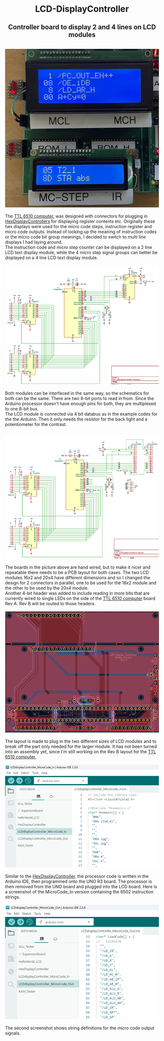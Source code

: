 <h1 style="text-align: center;">LCD-DisplayController</h1>
<h2 style="text-align: center;">Controller board to display 2 and 4 lines on LCD modules</h2>
<br>
<div style="text-align: center;">
  <img src="docs/assets/images/photo.png" />
</div>
<br>
The <a href="https://github.com/StefansAI/TTL-6510-Computer">TTL 6510 computer.</a> was designed with connectors for plugging in <a href="https://github.com/StefansAI/HexDisplayController">HexDisplayControllers</a> for displaying register contents etc. Originally these hex displays were used for the micro code steps, instruction register and micro code outputs. Instead of looking up the meaning of instruction codes or the micro code bit group meanings, I decided to switch to multi line displays I had laying around.<br>
The instruction code and micro step counter can be displayed on a 2 line LCD text display module, while the 4 micro step signal groups can better be displayed on a 4 line LCD text display module. 
<br>
<br>
<div style="text-align: center;">
  <img src="docs/assets/images/schematics_direct.png" />
</div>
<br>
Both modules can be interfaced in the same way, so the schematics for both can be the same. There are two 8-bit ports to read in from. Since the Arduino processor doesn't have enough pins for both, they are multiplexed to one 8-bit bus.<br>
The LCD module is connected via 4 bit databus as in the example codes for the the Arduino. Then it only needs the resistor for the back light and a potentiometer for the contrast.<br>
<br>
<br>
<div style="text-align: center;">
  <img src="docs/assets/images/schematics.png" />
</div>
<br>
The boards in the picture above are hand wired, but to make it nicer and repeatable there needs to be a PCB layout for both cases. The two LCD modules 16x2 and 20x4 have different dimensions and so I changed the design for 2 connectors in parallel, one to be used for the 16x2 module and the other to be used by the 20x4 module.<br>
Another 4-bit header was added to include reading in more bits that are currently wired to single LEDs on the side of the <a href="https://github.com/StefansAI/TTL-6510-Computer">TTL 6510 computer</a> board Rev A. Rev B will be routed to those headers.
<br>
<br>
<div style="text-align: center;">
  <img src="docs/assets/images/layout.png" />
</div>
<br>
The layout is made to plug in the two different sizes of LCD modules and to break off the part only needed for the larger module. It has not been turned into an assembly yet, since I'm still working on the Rev B layout for the <a href="https://github.com/StefansAI/TTL-6510-Computer">TTL 6510 computer.</a>
<br>
<br>
<div style="text-align: center;">
  <img src="docs/assets/images/microcode_in.png" />
</div>
<br>
Similar to the <a href="https://github.com/StefansAI/HexDisplayController">HexDisplayController</a>, the processor code is written in the Arduino IDE, then programmed onto the UNO R3 board. The processor is then removed from the UNO board and plugged into the LCD board. Here is a screenshot of the MicroCode_In version containing the 6502 instruction strings.
<br>
<br>
<div style="text-align: center;">
  <img src="docs/assets/images/microcode_out.png" />
</div>
<br>
The second screenshot shows string definitions for the micro code output signals.